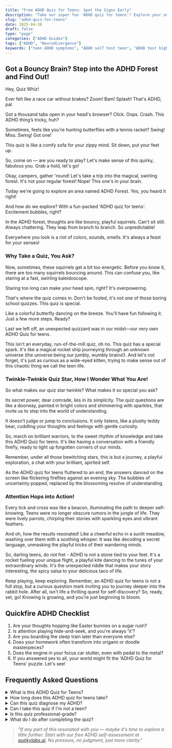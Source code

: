 ```yaml
---
title: "Free ADHD Quiz for Teens: Spot the Signs Early"
description: "Take our super fun 'ADHD quiz for teens'! Explore your unique brain, chase curiosity, and make ADHD your superpower!"
slug: "adhd-quiz-for-teens"
date: 2025-04-30
draft: false
type: "page"
categories: ["ADHD Guides"]
tags: ["ADHD", "Neurodivergence"]
keywords: ["teen ADHD symptoms", "ADHD self test teen", "ADHD test high school"]
---
```


## Got a Bouncy Brain? Step into the ADHD Forest and Find Out!

Hey, Quiz Whiz! 

Ever felt like a race car without brakes? Zoom! Bam! Splash! That's ADHD, pal.

Got a thousand tabs open in your head's browser? Click. Oops. Crash. This ADHD thing’s tricky, huh?

Sometimes, feels like you're hunting butterflies with a tennis racket? Swing! Miss. Swing! Got one!

This quiz is like a comfy sofa for your zippy mind. Sit down, put your feet up.

So, come on — are you ready to play? Let's make sense of this quirky, fabulous you. Grab a hold, let's go!

Okay, campers, gather 'round! Let's take a trip into the magical, swirling forest. It's not your regular forest! Nope! This one's in your brain.

Today we're going to explore an area named ADHD Forest. Yes, you heard it right! 

And how do we explore? With a fun-packed 'ADHD quiz for teens'. Excitement bubbles, right?

In the ADHD forest, thoughts are like bouncy, playful squirrels. Can't sit still. Always chattering. They leap from branch to branch. So unpredictable! 

Everywhere you look is a riot of colors, sounds, smells. It's always a feast for your senses!

### Why Take a Quiz, You Ask?

Now, sometimes, these squirrels get a bit too energetic. Before you know it, there are too many squirrels bouncing around. This can confuse you, like staring at a fast, swirling kaleidoscope. 

Staring too long can make your head spin, right? It's overpowering. 

That's where the quiz comes in. Don't be fooled, it's not one of those boring school quizzes. This quiz is special. 

Like a colorful butterfly dancing on the breeze. You'll have fun following it. Just a few more steps. Ready?

Last we left off, an unexpected quizzard was in our midst—our very own ADHD Quiz for teens.

This isn't an everyday, run-of-the-mill quiz, oh no. This quiz has a special spark. It's like a magical rocket ship journeying through an unknown universe (the universe being our jumbly, wumbly brains!). And let's not forget, it's just as curious as a wide-eyed kitten, trying to make sense out of this chaotic thing we call the teen life.

### Twinkle-Twinkle Quiz Star, How I Wonder What You Are!

So what makes our quiz star twinkle? What makes it so special you ask?

Its secret power, dear comrade, lies in its simplicity. The quiz questions are like a doorway, painted in bright colors and shimmering with sparkles, that invite us to step into the world of understanding. 

It doesn’t judge or jump to conclusions. It only listens, like a plushy teddy bear, cuddling your thoughts and feelings with gentle curiosity.

So, march on brilliant warriors, to the sweet rhythm of knowledge and take this ADHD Quiz for teens. It's like having a conversation with a friendly firefly, ready to light up forgotten corners of our minds.

Remember, under all those bewitching stars, this is but a journey, a playful exploration, a chat with your brilliant, spirited self.

As the ADHD quiz for teens fluttered to an end, the answers danced on the screen like flickering fireflies against an evening sky. The bubbles of uncertainty popped, replaced by the blossoming resolve of understanding.

### Attention Hops into Action!

Every tick and cross was like a beacon, illuminating the path to deeper self-knowing. Teens were no longer obscure rumors in the jungle of life. They were lively parrots, chirping their stories with sparkling eyes and vibrant feathers.

And oh, how the results resonated! Like a cheerful echo in a sunlit meadow, washing over them with a soothing whisper. It was like decoding a secret language, unmasking the playful tricks of their wandering minds. 

So, darling teens, do not fret - ADHD is not a stone tied to your feet. It's a rocket fueling your unique flight, a playful kite dancing to the tunes of your extraordinary winds. It's the unexpected riddle that makes your story interesting, the spicy salsa to your delicious taco of life.

Keep playing, keep exploring. Remember, an ADHD quiz for teens is not a full stop, but a curious question mark inviting you to journey deeper into the rabbit hole. After all, isn't life a thrilling quest for self-discovery? So, ready, set, go! Knowing is growing, and you're just beginning to bloom.

## Quickfire ADHD Checklist

1. Are your thoughts hopping like Easter bunnies on a sugar rush?  
2. Is attention playing hide-and-seek, and you're always 'it'?  
3. Are you boarding the sleep train later than everyone else?  
4. Does your homework often transform into origami or doodle masterpieces?  
5. Does the engine in your focus car stutter, even with pedal to the metal? 
6. If you answered yes to all, your world might fit the 'ADHD Quiz for Teens' puzzle. Let's see!

## Frequently Asked Questions

<details><summary>What is this ADHD Quiz for Teens?</summary>
Oh, it's a fun little detective tool! Helps find small clues if you might have this bouncy thing called ADHD. Like playing 'spot the difference' but with your feelings!</details>

<details><summary>How long does this ADHD quiz for teens take?</summary>
Got a spare 10 minutes? Go, take the quiz! Like a mini adventure into the land of your mind. Just remember, it's not a race, so you can explore at your own pace. </details>

<details><summary>Can this quiz diagnose my ADHD?</summary>
Eh-eh, it's a quiz, not a doc! It can show signs but can't confirm ADHD. A doctor is like a puzzle master. Only they can find all the missing pieces for a diagnosis! </details>

<details><summary>Can I take this quiz if I'm not a teen?</summary>
Of course, silly! Life's too short for age limits. Just note that this ADHD quiz for teens is, well, teens-focused. Adult ADHD may feel a bit different. </details>

<details><summary>Is this quiz professional-grade?</summary>
It's solid, but not magic⸺it's based on professional-grade ADHD scales. Think of it as a marshmallow-roasting stick, not the fire itself!</details>

<details><summary>What do I do after completing the quiz?</summary>
After the quiz, show your results to your doc. It's like a tiny treasure map about you. They can then guide you on your journey with expert advice.</details>



> _\"If any part of this resonated with you — maybe it's time to explore a little further. Start with our free ADHD self-assessment at [quirkylabs.ai](https://quirkylabs.ai). No pressure, no judgment, just more clarity.\"_
